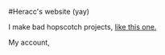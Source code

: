 #Heracc's website (yay) 

I make bad hopscotch projects, [like this one.](https://c.gethopscotch.com/p/119f1w4b71)

My account, 

